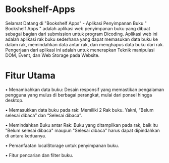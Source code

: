 # Bookshelf-Apps
Selamat Datang di "Bookshelf Apps" - Aplikasi Penyimpanan Buku
" Bookshelf Apps " adalah aplikasi web penyimpanan buku yang dibuat sebagai bagian dari submission untuk program Dicoding.
Aplikasi web ini adalah aplikasi rak buku sederhana yang dapat memasukan data buku ke dalam rak, memindahkan data antar rak, dan menghapus data buku dari  rak. 
Pengerjaan dari aplikasi ini adalah untuk menerapkan Teknik manipulasi DOM, Event, dan Web Storage pada Website.

# Fitur Utama
•	Menambahkan data buku: Desain responsif yang memastikan pengalaman pengguna yang mulus di berbagai perangkat, mulai dari ponsel hingga desktop.

•	Memasukkan data buku pada rak: Memiliki 2 Rak buku. Yakni, “Belum selesai dibaca” dan “Selesai dibaca”.

•	Memindahkan Buku antar Rak: Buku yang ditampilkan pada rak, baik itu "Belum selesai dibaca" maupun "Selesai dibaca" harus dapat dipindahkan di antara keduanya.

•	Pemanfaatan localStorage untuk penyimpanan buku.

•	Fitur pencarian dan filter buku.

